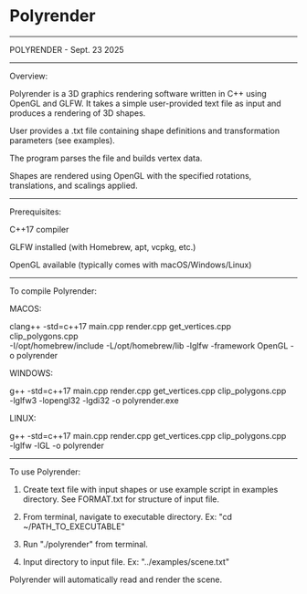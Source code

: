 # Polyrender
------------------------------------------------------------------------------------------------

POLYRENDER - Sept. 23 2025

------------------------------------------------------------------------------------------------

Overview:

Polyrender is a 3D graphics rendering software written in C++ using OpenGL and GLFW. It takes a simple user-provided text file as input and produces a rendering of 3D shapes.


User provides a .txt file containing shape definitions and transformation parameters (see examples).

The program parses the file and builds vertex data.

Shapes are rendered using OpenGL with the specified rotations, translations, and scalings applied.

------------------------------------------------------------------------------------------------

Prerequisites:

C++17 compiler

GLFW installed (with Homebrew, apt, vcpkg, etc.)

OpenGL available (typically comes with macOS/Windows/Linux)

------------------------------------------------------------------------------------------------

To compile Polyrender:

MACOS:

clang++ -std=c++17 main.cpp render.cpp get_vertices.cpp clip_polygons.cpp \
    -I/opt/homebrew/include -L/opt/homebrew/lib -lglfw -framework OpenGL -o polyrender


WINDOWS:

g++ -std=c++17 main.cpp render.cpp get_vertices.cpp clip_polygons.cpp \
    -lglfw3 -lopengl32 -lgdi32 -o polyrender.exe


LINUX:

g++ -std=c++17 main.cpp render.cpp get_vertices.cpp clip_polygons.cpp \
    -lglfw -lGL -o polyrender

------------------------------------------------------------------------------------------------

To use Polyrender:

1. Create text file with input shapes or use example script in examples directory. See FORMAT.txt for structure of input file.

2. From terminal, navigate to executable directory. Ex: "cd ~/PATH_TO_EXECUTABLE"

3. Run  "./polyrender" from terminal.

4. Input directory to input file. Ex: "../examples/scene.txt"

Polyrender will automatically read and render the scene.

